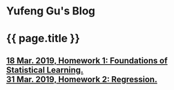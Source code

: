 # Yufeng Gu's Blog
<html>
	<h1>{{ page.title }}</h1>
	<h2 class="posts">
		<a href="{{site.baseurl}}/homework/hw1.pdf">18 Mar. 2019, Homework 1: Foundations of Statistical Learning.</a><br />
		<a href="{{site.baseurl}}/homework/hw2.pdf">31 Mar. 2019, Homework 2: Regression.</a>
</h2>
</html>

